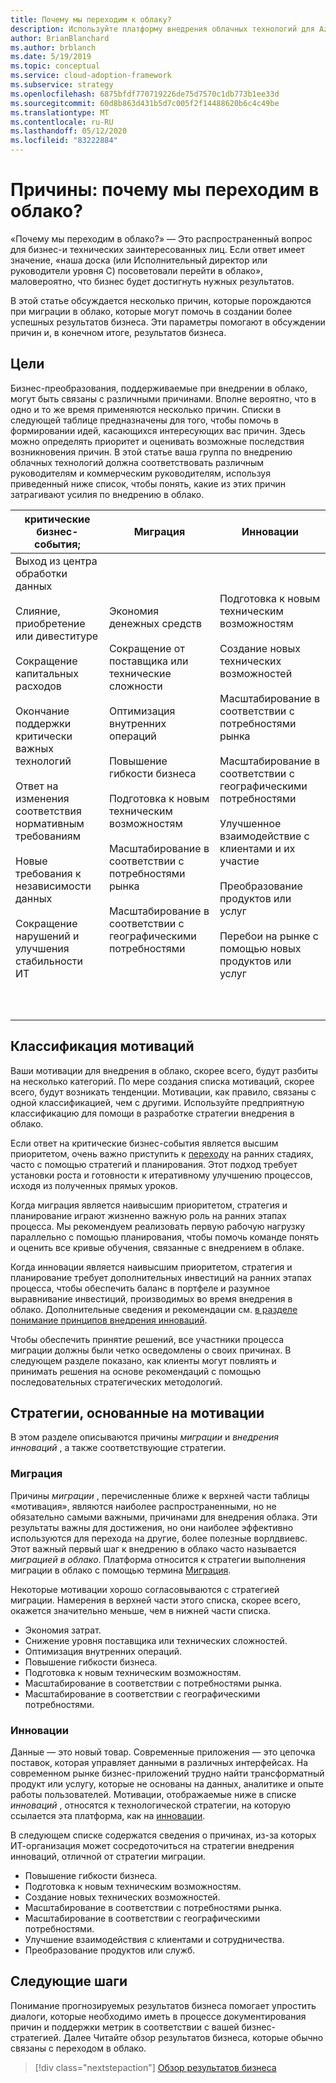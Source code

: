 ```yaml
---
title: Почему мы переходим к облаку?
description: Используйте платформу внедрения облачных технологий для Azure, чтобы понять, что может поспособствовать миграции в облако, которое поможет получить более успешные бизнес-результаты.
author: BrianBlanchard
ms.author: brblanch
ms.date: 5/19/2019
ms.topic: conceptual
ms.service: cloud-adoption-framework
ms.subservice: strategy
ms.openlocfilehash: 6875bfdf770719226de75d7570c1db773b1ee33d
ms.sourcegitcommit: 60d8b863d431b5d7c005f2f14488620b6c4c49be
ms.translationtype: MT
ms.contentlocale: ru-RU
ms.lasthandoff: 05/12/2020
ms.locfileid: "83222884"
---
```

<!-- markdownlint-disable MD026 -->

# <a name="motivations-why-are-we-moving-to-the-cloud"></a>Причины: почему мы переходим в облако?

<!-- docsTest:ignore "is a common question" "Our board" -->

«Почему мы переходим в облако?» — Это распространенный вопрос для бизнес-и технических заинтересованных лиц. Если ответ имеет значение, «наша доска (или Исполнительный директор или руководители уровня C) посоветовали перейти в облако», маловероятно, что бизнес будет достигнуть нужных результатов.

В этой статье обсуждается несколько причин, которые порождаются при миграции в облако, которые могут помочь в создании более успешных результатов бизнеса. Эти параметры помогают в обсуждении причин и, в конечном итоге, результатов бизнеса.

## <a name="motivations"></a>Цели

Бизнес-преобразования, поддерживаемые при внедрении в облако, могут быть связаны с различными причинами. Вполне вероятно, что в одно и то же время применяются несколько причин. Списки в следующей таблице предназначены для того, чтобы помочь в формировании идей, касающихся интересующих вас причин. Здесь можно определять приоритет и оценивать возможные последствия возникновения причин. В этой статье ваша группа по внедрению облачных технологий должна соответствовать различным руководителям и коммерческим руководителям, используя приведенный ниже список, чтобы понять, какие из этих причин затрагивают усилия по внедрению в облако.

<!-- markdownlint-disable MD033 -->

| критические бизнес-события; | Миграция | Инновации |
|---|---|---|
| Выход из центра обработки данных <br><br> Слияние, приобретение или дивеституре <br><br> Сокращение капитальных расходов <br><br> Окончание поддержки критически важных технологий <br><br> Ответ на изменения соответствия нормативным требованиям <br><br> Новые требования к независимости данных <br><br> Сокращение нарушений и улучшения стабильности ИТ <br><br> <br><br> | Экономия денежных средств <br><br> Сокращение от поставщика или технические сложности <br><br> Оптимизация внутренних операций <br><br> Повышение гибкости бизнеса <br><br> Подготовка к новым техническим возможностям <br><br> Масштабирование в соответствии с потребностями рынка <br><br> Масштабирование в соответствии с географическими потребностями <br><br> | Подготовка к новым техническим возможностям <br><br> Создание новых технических возможностей <br><br> Масштабирование в соответствии с потребностями рынка <br><br> Масштабирование в соответствии с географическими потребностями <br><br> Улучшенное взаимодействие с клиентами и их участие <br><br> Преобразование продуктов или услуг <br><br> Перебои на рынке с помощью новых продуктов или услуг |

## <a name="classify-your-motivations"></a>Классификация мотиваций

Ваши мотивации для внедрения в облако, скорее всего, будут разбиты на несколько категорий. По мере создания списка мотиваций, скорее всего, будут возникать тенденции. Мотивации, как правило, связаны с одной классификацией, чем с другими. Используйте предприятную классификацию для помощи в разработке стратегии внедрения в облако.

Если ответ на критические бизнес-события является высшим приоритетом, очень важно приступить к [переходу](../get-started/migrate.md) на ранних стадиях, часто с помощью стратегий и планирования. Этот подход требует установки роста и готовности к итеративному улучшению процессов, исходя из полученных прямых уроков.

Когда миграция является наивысшим приоритетом, стратегия и планирование играют жизненно важную роль на ранних этапах процесса. Мы рекомендуем реализовать первую рабочую нагрузку параллельно с помощью планирования, чтобы помочь команде понять и оценить все кривые обучения, связанные с внедрением в облаке.

Когда инновации является наивысшим приоритетом, стратегия и планирование требует дополнительных инвестиций на ранних этапах процесса, чтобы обеспечить баланс в портфеле и разумное выравнивание инвестиций, производимых во время внедрения в облако. Дополнительные сведения и рекомендации см. [в разделе понимание принципов внедрения инноваций](../get-started/innovate.md).

Чтобы обеспечить принятие решений, все участники процесса миграции должны были четко осведомлены о своих причинах. В следующем разделе показано, как клиенты могут повлиять и принимать решения на основе рекомендаций с помощью последовательных стратегических методологий.

## <a name="motivation-driven-strategies"></a>Стратегии, основанные на мотивации

В этом разделе описываются причины _миграции_ и _внедрения инноваций_ , а также соответствующие стратегии.

### <a name="migration"></a>Миграция

Причины _миграции_ , перечисленные ближе к верхней части таблицы «мотивация», являются наиболее распространенными, но не обязательно самыми важными, причинами для внедрения облака. Эти результаты важны для достижения, но они наиболее эффективно используются для перехода на другие, более полезные ворлдвиевс. Этот важный первый шаг к внедрению в облако часто называется _миграцией в облако_. Платформа относится к стратегии выполнения миграции в облако с помощью термина [Миграция](../get-started/migrate.md).

Некоторые мотивации хорошо согласовываются с стратегией миграции. Намерения в верхней части этого списка, скорее всего, окажется значительно меньше, чем в нижней части списка.

- Экономия затрат.
- Снижение уровня поставщика или технических сложностей.
- Оптимизация внутренних операций.
- Повышение гибкости бизнеса.
- Подготовка к новым техническим возможностям.
- Масштабирование в соответствии с потребностями рынка.
- Масштабирование в соответствии с географическими потребностями.

### <a name="innovation"></a>Инновации

Данные — это новый товар. Современные приложения — это цепочка поставок, которая управляет данными в различных интерфейсах. На современном рынке бизнес-приложений трудно найти трансформатный продукт или услугу, которые не основаны на данных, аналитике и опыте работы пользователей. Мотивации, отображаемые ниже в списке _инноваций_ , относятся к технологической стратегии, на которую ссылается эта платформа, как на [инновации](../get-started/innovate.md).

В следующем списке содержатся сведения о причинах, из-за которых ИТ-организация может сосредоточиться на стратегии внедрения инноваций, отличной от стратегии миграции.

- Повышение гибкости бизнеса.
- Подготовка к новым техническим возможностям.
- Создание новых технических возможностей.
- Масштабирование в соответствии с потребностями рынка.
- Масштабирование в соответствии с географическими потребностями.
- Улучшение взаимодействия с клиентами и сотрудничества.
- Преобразование продуктов или служб.

## <a name="next-steps"></a>Следующие шаги

Понимание прогнозируемых результатов бизнеса помогает упростить диалоги, которые необходимо иметь в процессе документирования причин и поддержки метрик в соответствии с вашей бизнес-стратегией. Далее Читайте обзор результатов бизнеса, которые обычно связаны с переходом в облако.

> [!div class="nextstepaction"]
> [Обзор результатов бизнеса](./business-outcomes/index.md)
